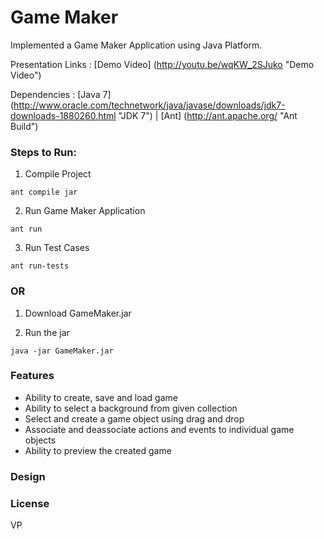 # Game Maker

Implemented a Game Maker Application using Java Platform.

Presentation Links : [Demo Video] (http://youtu.be/wqKW_2SJuko "Demo Video")

Dependencies : [Java 7] (http://www.oracle.com/technetwork/java/javase/downloads/jdk7-downloads-1880260.html "JDK 7") | [Ant] (http://ant.apache.org/ "Ant Build")

### Steps to Run:

1) Compile Project
```
ant compile jar
```

2) Run Game Maker Application
```
ant run
```

3) Run Test Cases
```
ant run-tests
```

### OR

1) Download GameMaker.jar

2) Run the jar
```
java -jar GameMaker.jar
```

### Features

- Ability to create, save and load game
- Ability to select a background from given collection
- Select and create a game object using drag and drop
- Associate and deassociate actions and events to individual game objects
- Ability to preview the created game

### Design

[design]: https://github.com/parikhv15/Game-Maker/blob/master/design.jpg?raw=true "Design"

### License

VP
